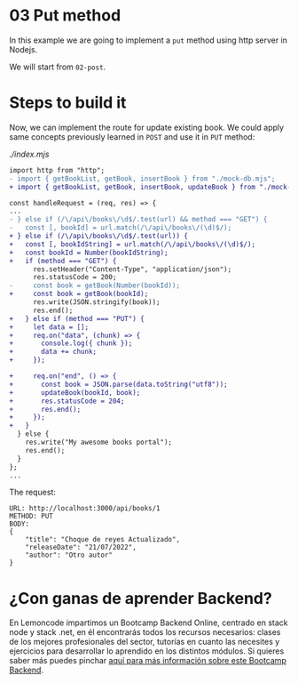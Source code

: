 # 03 Put method

In this example we are going to implement a `put` method using http server in Nodejs.

We will start from `02-post`.

# Steps to build it

Now, we can implement the route for update existing book. We could apply same concepts previously learned in `POST` and use it in `PUT` method:

_./index.mjs_

```diff
import http from "http";
- import { getBookList, getBook, insertBook } from "./mock-db.mjs";
+ import { getBookList, getBook, insertBook, updateBook } from "./mock-db.mjs";

const handleRequest = (req, res) => {
...
- } else if (/\/api\/books\/\d$/.test(url) && method === "GET") {
-   const [, bookId] = url.match(/\/api\/books\/(\d)$/);
+ } else if (/\/api\/books\/\d$/.test(url)) {
+   const [, bookIdString] = url.match(/\/api\/books\/(\d)$/);
+   const bookId = Number(bookIdString);
+   if (method === "GET") {
      res.setHeader("Content-Type", "application/json");
      res.statusCode = 200;
-     const book = getBook(Number(bookId));
+     const book = getBook(bookId);
      res.write(JSON.stringify(book));
      res.end();
+   } else if (method === "PUT") {
+     let data = [];
+     req.on("data", (chunk) => {
+       console.log({ chunk });
+       data += chunk;
+     });

+     req.on("end", () => {
+       const book = JSON.parse(data.toString("utf8"));
+       updateBook(bookId, book);
+       res.statusCode = 204;
+       res.end();
+     });
+   }
  } else {
    res.write("My awesome books portal");
    res.end();
  }
};
...

```

The request:

```
URL: http://localhost:3000/api/books/1
METHOD: PUT
BODY:
{
    "title": "Choque de reyes Actualizado",
    "releaseDate": "21/07/2022",
    "author": "Otro autor"
}
```

# ¿Con ganas de aprender Backend?

En Lemoncode impartimos un Bootcamp Backend Online, centrado en stack node y stack .net, en él encontrarás todos los recursos necesarios: clases de los mejores profesionales del sector, tutorías en cuanto las necesites y ejercicios para desarrollar lo aprendido en los distintos módulos. Si quieres saber más puedes pinchar [aquí para más información sobre este Bootcamp Backend](https://lemoncode.net/bootcamp-backend#bootcamp-backend/banner).
